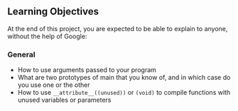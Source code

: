 ## Learning Objectives
At the end of this project, you are expected to be able to explain to anyone, without the help of Google:

### General
* How to use arguments passed to your program
* What are two prototypes of main that you know of, and in which case do you use one or the other
* How to use `__attribute__((unused))` or `(void)` to compile functions with unused variables or parameters
